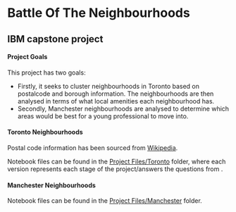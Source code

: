 # Battle Of The Neighbourhoods

##  IBM capstone project

#### Project Goals

This project has two goals:
- Firstly, it seeks to cluster neighbourhoods in Toronto based on postalcode and borough information. The neighbourhoods are then analysed in terms of what local amenities each neighbourhood has.
- Secondly, Manchester neighbourhoods are analysed to determine which areas would be best for a young professional to move into.

#### Toronto Neighbourhoods

Postal code information has been sourced from [Wikipedia](https://en.wikipedia.org/wiki/List_of_postal_codes_of_Canada:_M).

Notebook files can be found in the [Project Files/Toronto](https://github.com/stuartclothier/BattleOfTheNeighbourhoods/tree/main/Project%20Files/Toronto) folder, where each version represents each stage of the project/answers the questions from .

#### Manchester Neighbourhoods

Notebook files can be found in the [Project Files/Manchester](https://github.com/stuartclothier/BattleOfTheNeighbourhoods/tree/main/Project%20Files/Manchester) folder. 
